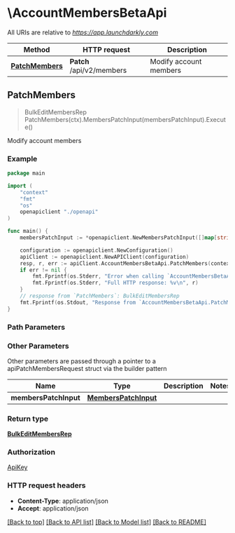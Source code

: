 # \AccountMembersBetaApi

All URIs are relative to *https://app.launchdarkly.com*

Method | HTTP request | Description
------------- | ------------- | -------------
[**PatchMembers**](AccountMembersBetaApi.md#PatchMembers) | **Patch** /api/v2/members | Modify account members



## PatchMembers

> BulkEditMembersRep PatchMembers(ctx).MembersPatchInput(membersPatchInput).Execute()

Modify account members



### Example

```go
package main

import (
    "context"
    "fmt"
    "os"
    openapiclient "./openapi"
)

func main() {
    membersPatchInput := *openapiclient.NewMembersPatchInput([]map[string]interface{}{map[string]interface{}{"key": interface{}(123)}}) // MembersPatchInput | 

    configuration := openapiclient.NewConfiguration()
    apiClient := openapiclient.NewAPIClient(configuration)
    resp, r, err := apiClient.AccountMembersBetaApi.PatchMembers(context.Background()).MembersPatchInput(membersPatchInput).Execute()
    if err != nil {
        fmt.Fprintf(os.Stderr, "Error when calling `AccountMembersBetaApi.PatchMembers``: %v\n", err)
        fmt.Fprintf(os.Stderr, "Full HTTP response: %v\n", r)
    }
    // response from `PatchMembers`: BulkEditMembersRep
    fmt.Fprintf(os.Stdout, "Response from `AccountMembersBetaApi.PatchMembers`: %v\n", resp)
}
```

### Path Parameters



### Other Parameters

Other parameters are passed through a pointer to a apiPatchMembersRequest struct via the builder pattern


Name | Type | Description  | Notes
------------- | ------------- | ------------- | -------------
 **membersPatchInput** | [**MembersPatchInput**](MembersPatchInput.md) |  | 

### Return type

[**BulkEditMembersRep**](BulkEditMembersRep.md)

### Authorization

[ApiKey](../README.md#ApiKey)

### HTTP request headers

- **Content-Type**: application/json
- **Accept**: application/json

[[Back to top]](#) [[Back to API list]](../README.md#documentation-for-api-endpoints)
[[Back to Model list]](../README.md#documentation-for-models)
[[Back to README]](../README.md)


